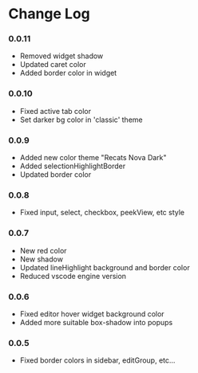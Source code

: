 # Change Log

### 0.0.11
- Removed widget shadow
- Updated caret color
- Added border color in widget

### 0.0.10
- Fixed active tab color
- Set darker bg color in 'classic' theme

### 0.0.9
- Added new color theme "Recats Nova Dark"
- Added selectionHighlightBorder 
- Updated border color

### 0.0.8
- Fixed input, select, checkbox, peekView, etc style

### 0.0.7
- New red color
- New shadow
- Updated lineHighlight background and border color
- Reduced vscode engine version

### 0.0.6
- Fixed editor hover widget background color
- Added more suitable box-shadow into popups

### 0.0.5
- Fixed border colors in sidebar, editGroup, etc...
